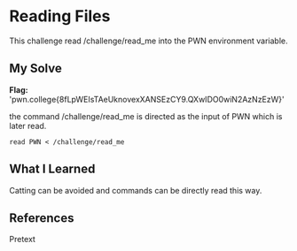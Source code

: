 # Reading Files
This challenge read /challenge/read_me into the PWN environment variable.

## My Solve
**Flag:** 'pwn.college{8fLpWEIsTAeUknovexXANSEzCY9.QXwIDO0wiN2AzNzEzW}'

the command /challenge/read_me is directed as the input of PWN which is later read.
```
read PWN < /challenge/read_me
```

## What I Learned
Catting can be avoided and commands can be directly read this way.

## References
Pretext
